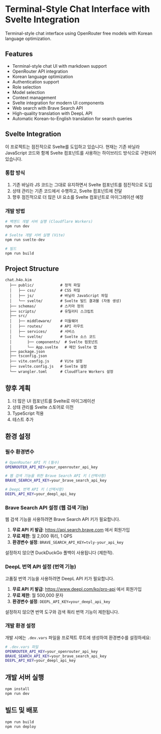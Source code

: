 # Terminal-Style Chat Interface with Svelte Integration

Terminal-style chat interface using OpenRouter free models with Korean language optimization.

## Features

- Terminal-style chat UI with markdown support
- OpenRouter API integration
- Korean language optimization
- Authentication support
- Role selection
- Model selection
- Context management
- Svelte integration for modern UI components
- Web search with Brave Search API
- High-quality translation with DeepL API
- Automatic Korean-to-English translation for search queries

## Svelte Integration

이 프로젝트는 점진적으로 Svelte를 도입하고 있습니다. 현재는 기존 바닐라 JavaScript 코드와 함께 Svelte 컴포넌트를 사용하는 하이브리드 방식으로 구현되어 있습니다.

### 통합 방식

1. 기존 바닐라 JS 코드는 그대로 유지하면서 Svelte 컴포넌트를 점진적으로 도입
2. 상태 관리는 기존 코드에서 수행하고, Svelte 컴포넌트에 전달
3. 향후 점진적으로 더 많은 UI 요소를 Svelte 컴포넌트로 마이그레이션 예정

### 개발 방법

```bash
# 백엔드 개발 서버 실행 (Cloudflare Workers)
npm run dev

# Svelte 개발 서버 실행 (Vite)
npm run svelte-dev

# 빌드
npm run build
```

## Project Structure

```
chat.h4o.kim
  ├── public/            # 정적 파일
  │   ├── css/           # CSS 파일
  │   ├── js/            # 바닐라 JavaScript 파일
  │   └── svelte/        # Svelte 빌드 결과물 (자동 생성)
  ├── schemas/           # 스키마 정의
  ├── scripts/           # 유틸리티 스크립트
  ├── src/
  │   ├── middleware/    # 미들웨어
  │   ├── routes/        # API 라우트
  │   ├── services/      # 서비스
  │   └── svelte/        # Svelte 소스 코드
  │       ├── components/  # Svelte 컴포넌트
  │       └── App.svelte   # 메인 Svelte 앱
  ├── package.json
  ├── tsconfig.json
  ├── vite.config.js     # Vite 설정
  ├── svelte.config.js   # Svelte 설정
  └── wrangler.toml      # Cloudflare Workers 설정
```

## 향후 계획

1. 더 많은 UI 컴포넌트를 Svelte로 마이그레이션
2. 상태 관리를 Svelte 스토어로 이전
3. TypeScript 적용
4. 테스트 추가

## 환경 설정

### 필수 환경변수

```bash
# OpenRouter API 키 (필수)
OPENROUTER_API_KEY=your_openrouter_api_key

# 웹 검색 기능을 위한 Brave Search API 키 (선택사항)
BRAVE_SEARCH_API_KEY=your_brave_search_api_key

# DeepL 번역 API 키 (선택사항)
DEEPL_API_KEY=your_deepl_api_key
```

### Brave Search API 설정 (웹 검색 기능)

웹 검색 기능을 사용하려면 Brave Search API 키가 필요합니다.

1. **무료 API 키 발급**: https://api.search.brave.com 에서 회원가입
2. **무료 제한**: 월 2,000 쿼리, 1 QPS
3. **환경변수 설정**: `BRAVE_SEARCH_API_KEY=tvly-your_api_key`

설정하지 않으면 DuckDuckGo 폴백이 사용됩니다 (제한적).

### DeepL 번역 API 설정 (번역 기능)

고품질 번역 기능을 사용하려면 DeepL API 키가 필요합니다.

1. **무료 API 키 발급**: https://www.deepl.com/ko/pro-api 에서 회원가입
2. **무료 제한**: 월 500,000 문자
3. **환경변수 설정**: `DEEPL_API_KEY=your_deepl_api_key`

설정하지 않으면 번역 도구와 검색 쿼리 번역 기능이 제한됩니다.

### 개발 환경 설정

개발 시에는 `.dev.vars` 파일을 프로젝트 루트에 생성하여 환경변수를 설정하세요:

```bash
# .dev.vars 파일
OPENROUTER_API_KEY=your_openrouter_api_key
BRAVE_SEARCH_API_KEY=your_brave_search_api_key
DEEPL_API_KEY=your_deepl_api_key
```

## 개발 서버 실행

```bash
npm install
npm run dev
```

## 빌드 및 배포

```bash
npm run build
npm run deploy
```
